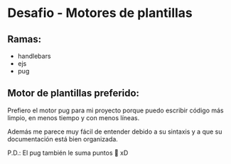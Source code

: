 # Desafio - Motores de plantillas

## Ramas:
 - handlebars
 - ejs
 - pug

## Motor de plantillas preferido:


   Prefiero el motor pug para mi proyecto porque puedo escribir código más limpio, en menos tiempo y con menos líneas. 
   
   Además me parece muy fácil de entender debido a su sintaxis y a que su documentación está bien organizada.

   P.D.: El pug también le suma puntos :dog: xD
